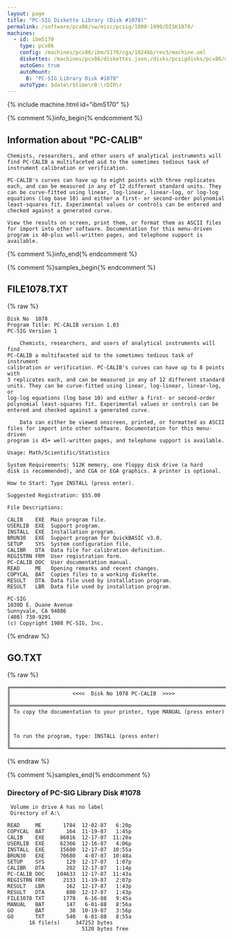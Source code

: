 ```yaml
---
layout: page
title: "PC-SIG Diskette Library (Disk #1078)"
permalink: /software/pcx86/sw/misc/pcsig/1000-1999/DISK1078/
machines:
  - id: ibm5170
    type: pcx86
    config: /machines/pcx86/ibm/5170/cga/1024kb/rev3/machine.xml
    diskettes: /machines/pcx86/diskettes.json,/disks/pcsigdisks/pcx86/diskettes.json
    autoGen: true
    autoMount:
      B: "PC-SIG Library Disk #1078"
    autoType: $date\r$time\rB:\rDIR\r
---
```


{% include machine.html id="ibm5170" %}

{% comment %}info_begin{% endcomment %}

## Information about "PC-CALIB"

    Chemists, researchers, and other users of analytical instruments will
    find PC-CALIB a multifaceted aid to the sometimes tedious task of
    instrument calibration or verification.
    
    PC-CALIB's curves can have up to eight points with three replicates
    each, and can be measured in any of 12 different standard units. They
    can be curve-fitted using linear, log-linear, linear-log, or log-log
    equations (log base 10) and either a first- or second-order polynomial
    least-squares fit. Experimental values or controls can be entered and
    checked against a generated curve.
    
    View the results on screen, print them, or format them as ASCII files
    for import into other software. Documentation for this menu-driven
    program is 40-plus well-written pages, and telephone support is
    available.
{% comment %}info_end{% endcomment %}

{% comment %}samples_begin{% endcomment %}

## FILE1078.TXT

{% raw %}
```
Disk No  1078
Program Title: PC-CALIB version 1.03
PC-SIG Version 1

    Chemists, researchers, and users of analytical instruments will find
PC-CALIB a multifaceted aid to the sometimes tedious task of instrument
calibration or verification. PC-CALIB's curves can have up to 8 points with
3 replicates each, and can be measured in any of 12 different standard
units. They can be curve-fitted using linear, log-linear, linear-log, or
log-log equations (log base 10) and either a first- or second-order
polynomial least-squares fit. Experimental values or controls can be
entered and checked against a generated curve.

    Data can either be viewed onscreen, printed, or formatted as ASCII
files for import into other software. Documentation for this menu-driven
program is 45+ well-written pages, and telephone support is available.

Usage: Math/Scientific/Statistics

System Requirements: 512K memory, one floppy disk drive (a hard
disk is recommended), and CGA or EGA graphics. A printer is optional.

How to Start: Type INSTALL (press enter).

Suggested Registration: $55.00

File Descriptions:

CALIB    EXE  Main program file.
USERLIB  EXE  Support program.
INSTALL  EXE  Installation program.
BRUN30   EXE  Support program for QuickBASIC v3.0.
SETUP    SYS  System configuration file.
CALIBR   DTA  Data file for calibration definition.
REGISTRN FRM  User registration form.
PC-CALIB DOC  User documentation manual.
READ     ME   Opening remarks and recent changes.
COPYCAL  BAT  Copies files to a working diskette.
RESULT   DTA  Data file used by installation program.
RESULT   LBR  Data file used by installation program.

PC-SIG
1030D E. Duane Avenue
Sunnyvale, CA 94086
(408) 730-9291
(c) Copyright 1988 PC-SIG, Inc.

```
{% endraw %}

## GO.TXT

{% raw %}
```
╔═════════════════════════════════════════════════════════════════════════╗
║                    <<<<  Disk No 1078 PC-CALIB  >>>>                    ║
╠═════════════════════════════════════════════════════════════════════════╣
║ To copy the documentation to your printer, type MANUAL (press enter)    ║
║                                                                         ║
║ To run the program, type: INSTALL (press enter)                         ║
╚═════════════════════════════════════════════════════════════════════════╝
```
{% endraw %}

{% comment %}samples_end{% endcomment %}

### Directory of PC-SIG Library Disk #1078

     Volume in drive A has no label
     Directory of A:\

    READ     ME       1784  12-02-87   6:20p
    COPYCAL  BAT       164  11-19-87   1:45p
    CALIB    EXE     86016  12-17-87  11:20a
    USERLIB  EXE     62366  12-16-87   4:06p
    INSTALL  EXE     15680  12-17-87  10:55a
    BRUN30   EXE     70680   4-07-87  10:48a
    SETUP    SYS       129  12-17-87   1:07p
    CALIBR   DTA       202  12-17-87   1:14p
    PC-CALIB DOC    104633  12-17-87  11:43a
    REGISTRN FRM      2133  11-19-87   2:07p
    RESULT   LBR       162  12-17-87   1:43p
    RESULT   DTA       800  12-17-87   1:43p
    FILE1078 TXT      1778   6-16-88   9:45a
    MANUAL   BAT       147   6-01-88   8:56a
    GO       BAT        38  10-19-87   3:56p
    GO       TXT       540   6-01-88   8:55a
           16 file(s)     347252 bytes
                            5120 bytes free
